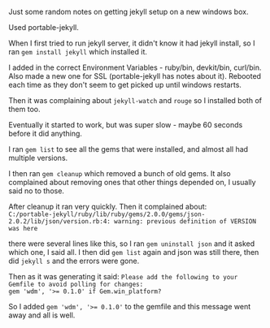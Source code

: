 ---
---
Just some random notes on getting jekyll setup on a new windows box.

Used portable-jekyll.

When I first tried to run jekyll server, it didn't know it had jekyll install, so I ran `gem install jekyll` which installed it.

I added in the correct Environment Variables - ruby/bin, devkit/bin, curl/bin. Also made a new one for SSL (portable-jekyll has notes about it). Rebooted each time as they don't seem to get picked up until windows restarts.

Then it was complaining about `jekyll-watch` and `rouge` so I installed both of them too.

Eventually it started to work, but was super slow - maybe 60 seconds before it did anything.

I ran `gem list` to see all the gems that were installed, and almost all had multiple versions.

I then ran `gem cleanup` which removed a bunch of old gems. It also complained about removing ones that other things depended on, I usually said no to those.

After cleanup it ran very quickly. Then it complained about:  
`C:/portable-jekyll/ruby/lib/ruby/gems/2.0.0/gems/json-2.0.2/lib/json/version.rb:4: warning: previous definition of VERSION was here`

there were several lines like this, so I ran `gem uninstall json` and it asked which one, I said all. I then did `gem list` again and json was still there, then did `jekyll s` and the errors were gone.

Then as it was generating it said:
`Please add the following to your Gemfile to avoid polling for changes:`  
 `gem 'wdm', '>= 0.1.0' if Gem.win_platform?`
 
 So I added `gem 'wdm', '>= 0.1.0'` to the gemfile and this message went away and all is well.
